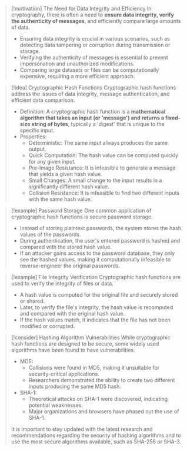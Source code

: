 > [!motivation] The Need for Data Integrity and Efficiency
> In cryptography, there is often a need to **ensure data integrity, verify the authenticity of messages**, and efficiently compare large amounts of data.
>
> - Ensuring data integrity is crucial in various scenarios, such as detecting data tampering or corruption during transmission or storage.
> - Verifying the authenticity of messages is essential to prevent impersonation and unauthorized modifications.
> - Comparing large datasets or files can be computationally expensive, requiring a more efficient approach.

> [!idea] Cryptographic Hash Functions
> Cryptographic hash functions address the issues of data integrity, message authentication, and efficient data comparison.
>
> - Definition: A cryptographic hash function is a **mathematical algorithm that takes an input (or 'message') and returns a fixed-size string of bytes**, typically a 'digest' that is unique to the specific input.
> - Properties:
>   - Deterministic: The same input always produces the same output.
>   - Quick Computation: The hash value can be computed quickly for any given input.
>   - Pre-Image Resistance: It is infeasible to generate a message that yields a given hash value.
>   - Small Changes: A small change to the input results in a significantly different hash value.
>   - Collision Resistance: It is infeasible to find two different inputs with the same hash value.

> [!example] Password Storage
> One common application of cryptographic hash functions is secure password storage.
>
> - Instead of storing plaintext passwords, the system stores the hash values of the passwords.
> - During authentication, the user's entered password is hashed and compared with the stored hash value.
> - If an attacker gains access to the password database, they only see the hashed values, making it computationally infeasible to reverse-engineer the original passwords.

> [!example] File Integrity Verification
> Cryptographic hash functions are used to verify the integrity of files or data.
>
> - A hash value is computed for the original file and securely stored or shared.
> - Later, to verify the file's integrity, the hash value is recomputed and compared with the original hash value.
> - If the hash values match, it indicates that the file has not been modified or corrupted.

> [!consider] Hashing Algorithm Vulnerabilities
> While cryptographic hash functions are designed to be secure, some widely used algorithms have been found to have vulnerabilities.
>
> - MD5: 
>   - Collisions were found in MD5, making it unsuitable for security-critical applications.
>   - Researchers demonstrated the ability to create two different inputs producing the same MD5 hash.
> - SHA-1:  
>   - Theoretical attacks on SHA-1 were discovered, indicating potential weaknesses.
>   - Major organizations and browsers have phased out the use of SHA-1.
>
> It is important to stay updated with the latest research and recommendations regarding the security of hashing algorithms and to use the most secure algorithms available, such as SHA-256 or SHA-3.